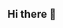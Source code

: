 ## Hi there 👋

<!--
**Victor-M-S-Rodrigues07/Victor-M-S-Rodrigues07** is a ✨ _special_ ✨ repository because its `README.md` (this file) appears on your GitHub profile.

- 🔭 I’m currently working on UNASP-SP.
- 🌱 I’m currently learning about Computer Engineering and software buinding in Alura.
- 👯 I’m looking to collaborate on JavaScript, CSS and CSS for now.
- 🤔 I’m looking for help with buinding websites and apps.
- 📫 How to reach me: LinkedIn - www.linkedin.com/in/victor-m-rodrigues
- 😄 Pronouns: He/Him
- ⚡ Fun fact: My favorite food is Strogonoff and I love books about science.
-->
